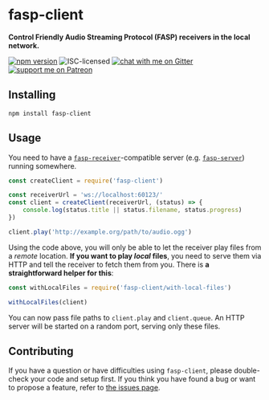 # fasp-client

**Control Friendly Audio Streaming Protocol (FASP) receivers in the local network.**

[![npm version](https://img.shields.io/npm/v/fasp-client.svg)](https://www.npmjs.com/package/fasp-client)
![ISC-licensed](https://img.shields.io/github/license/derhuerst/fasp-client.svg)
[![chat with me on Gitter](https://img.shields.io/badge/chat%20with%20me-on%20gitter-512e92.svg)](https://gitter.im/derhuerst)
[![support me on Patreon](https://img.shields.io/badge/support%20me-on%20patreon-fa7664.svg)](https://patreon.com/derhuerst)


## Installing

```shell
npm install fasp-client
```


## Usage

You need to have a [`fasp-receiver`](https://github.com/derhuerst/fasp-receiver)-compatible server (e.g. [`fasp-server`](https://github.com/derhuerst/fasp-server)) running somewhere.

```js
const createClient = require('fasp-client')

const receiverUrl = 'ws://localhost:60123/'
const client = createClient(receiverUrl, (status) => {
	console.log(status.title || status.filename, status.progress)
})

client.play('http://example.org/path/to/audio.ogg')
```

Using the code above, you will only be able to let the receiver play files from a *remote* location. **If you want to play *local* files**, you need to serve them via HTTP and tell the receiver to fetch them from you. There is **a straightforward helper for this**:

```js
const withLocalFiles = require('fasp-client/with-local-files')

withLocalFiles(client)
```

You can now pass file paths to `client.play` and `client.queue`. An HTTP server will be started on a random port, serving only these files.


## Contributing

If you have a question or have difficulties using `fasp-client`, please double-check your code and setup first. If you think you have found a bug or want to propose a feature, refer to [the issues page](https://github.com/derhuerst/fasp-client/issues).
